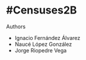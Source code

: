 #Censuses2B
=========

Authors

* Ignacio Fernández Álvarez
* Naucé López González
* Jorge Riopedre Vega


